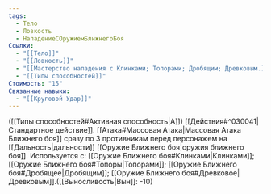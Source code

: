 ```yaml
---
tags:
  - Тело
  - Ловкость
  - НападениеСОружиемБлижнегоБоя
Ссылки:
  - "[[Тело]]"
  - "[[Ловкость]]"
  - "[[Мастерство нападения с Клинками; Топорами; Дробящим; Древковым.]]"
  - "[[Типы способностей]]"
Стоимость: "15"
Связанные навыки:
  - "[[Круговой Удар]]"
---
```

([[Типы способностей#Активная способность|А]]) [[Действия#^030041|Стандартное действие]]. [[Атака#Массовая Атака|Массовая Атака Ближнего боя]] сразу по 3 противникам перед персонажем на [[Дальность|дальности]] [[Оружие Ближнего боя|оружия ближнего боя]]. 
Используется с: [[Оружие Ближнего боя#Клинками|Клинками]]; [[Оружие Ближнего боя#Топоры|Топорами]]; [[Оружие Ближнего боя#Дробящее|Дробящим]]; [[Оружие Ближнего боя#Древковое|Древковым]].([[Выносливость|Вын]]: -10)